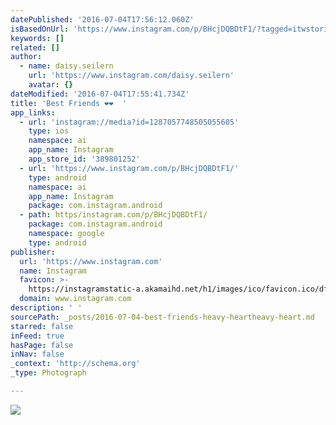 ```yaml
---
datePublished: '2016-07-04T17:56:12.060Z'
isBasedOnUrl: 'https://www.instagram.com/p/BHcjDQBDtF1/?tagged=itwstories'
keywords: []
related: []
author:
  - name: daisy.seilern
    url: 'https://www.instagram.com/daisy.seilern'
    avatar: {}
dateModified: '2016-07-04T17:55:41.734Z'
title: 'Best Friends ❤️❤️  '
app_links:
  - url: 'instagram://media?id=1287057748505055605'
    type: ios
    namespace: ai
    app_name: Instagram
    app_store_id: '389801252'
  - url: 'https://www.instagram.com/p/BHcjDQBDtF1/'
    type: android
    namespace: ai
    app_name: Instagram
    package: com.instagram.android
  - path: https/instagram.com/p/BHcjDQBDtF1/
    package: com.instagram.android
    namespace: google
    type: android
publisher:
  url: 'https://www.instagram.com'
  name: Instagram
  favicon: >-
    https://instagramstatic-a.akamaihd.net/h1/images/ico/favicon.ico/dfa85bb1fd63.ico
  domain: www.instagram.com
description: ' '
sourcePath: _posts/2016-07-04-best-friends-heavy-heartheavy-heart.md
starred: false
inFeed: true
hasPage: false
inNav: false
_context: 'http://schema.org'
_type: Photograph

---
```

![   ](https://imgflo.herokuapp.com/graph/vahj1ThiexotieMo/04af80738bc20e314bac9b743a5d6d82/croprotate.jpg?cropheight=441&cropwidth=640&degrees=0&input=https%3A%2F%2Fscontent.cdninstagram.com%2Ft51.2885-15%2Fs640x640%2Fsh0.08%2Fe35%2F13562114_306085793113797_1376740118_n.jpg%3Fig_cache_key%3DMTI4NzA1Nzc0ODUwNTA1NTYwNQ%253D%253D.2&x=0&y=96)